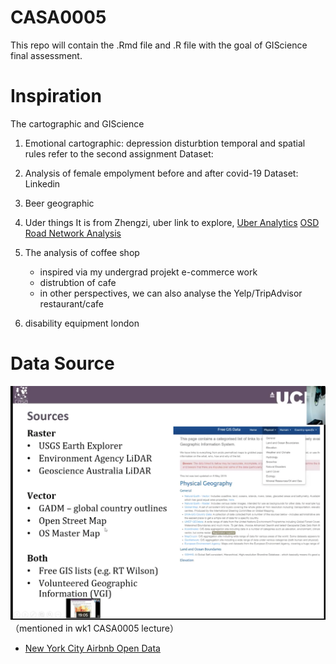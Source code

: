 # CASA0005
This repo will contain the .Rmd file and .R file with the goal of GIScience final assessment.

# Inspiration

The cartographic and GIScience

1.  Emotional cartographic: depression disturbtion temporal and spatial rules 
    refer to the second assignment
    Dataset:

2. Analysis of female empolyment before and after covid-19
    Dataset: Linkedin

3. Beer geographic
    
4. Uder things
    It is from Zhengzi, uber link to explore,
    [Uber Analytics](https://github.com/uber/h3-py-notebooks/blob/master/notebooks/urban_analytics.ipynb)
    [OSD Road Network Analysis](https://github.com/gboeing/osmnx-examples/blob/master/notebooks/09-example-figure-ground.ipynb)

5. The analysis of coffee shop
    - inspired via my undergrad projekt e-commerce work
    - distrubtion of cafe
    - in other perspectives, we can also analyse the Yelp/TripAdvisor restaurant/cafe

6. disability equipment london

# Data Source

![Data Source](DataSource.png)（mentioned in wk1 CASA0005 lecture）

- [New York City Airbnb Open Data](https://www.kaggle.com/dgomonov/new-york-city-airbnb-open-data/metadata)
